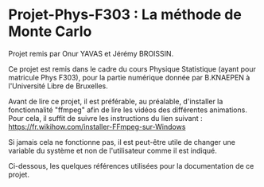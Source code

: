 # Projet-Phys-F303 : La méthode de Monte Carlo

Projet remis par Onur YAVAS et Jérémy BROISSIN.

Ce projet est remis dans le cadre du cours Physique Statistique (ayant pour matricule Phys F303), pour la partie numérique donnée par B.KNAEPEN à l'Université Libre de Bruxelles.

Avant de lire ce projet, il est préférable, au préalable, d'installer la fonctionnalité "ffmpeg" afin de lire les vidéos des différentes animations. Pour cela, il suffit de suivre les instructions du lien suivant : https://fr.wikihow.com/installer-FFmpeg-sur-Windows

Si jamais cela ne fonctionne pas, il est peut-être utile de changer une variable du système et non de l'utilisateur comme il est indiqué.

Ci-dessous, les quelques références utilisées pour la documentation de ce projet.
